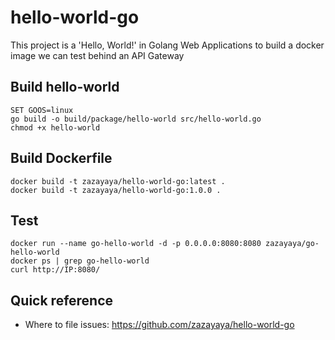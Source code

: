 # hello-world-go
This project is a 'Hello, World!' in Golang Web Applications to build a docker image we can test behind an API Gateway

## Build hello-world
```shell
SET GOOS=linux
go build -o build/package/hello-world src/hello-world.go
chmod +x hello-world
```

## Build Dockerfile
```shell
docker build -t zazayaya/hello-world-go:latest .
docker build -t zazayaya/hello-world-go:1.0.0 .
```

## Test
```shell
docker run --name go-hello-world -d -p 0.0.0.0:8080:8080 zazayaya/go-hello-world
docker ps | grep go-hello-world
curl http://IP:8080/
```

## Quick reference
- Where to file issues: https://github.com/zazayaya/hello-world-go